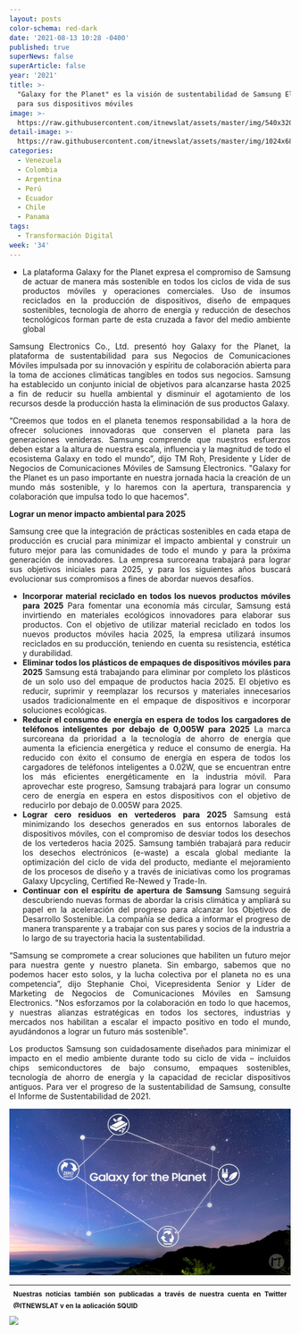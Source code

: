 ```yaml
---
layout: posts
color-schema: red-dark
date: '2021-08-13 10:28 -0400'
published: true
superNews: false
superArticle: false
year: '2021'
title: >-
  "Galaxy for the Planet" es la visión de sustentabilidad de Samsung Electronics
  para sus dispositivos móviles
image: >-
  https://raw.githubusercontent.com/itnewslat/assets/master/img/540x320/Galaxy-for-the-planet-p.jpg
detail-image: >-
  https://raw.githubusercontent.com/itnewslat/assets/master/img/1024x680/Galaxy-for-the-planet-g.jpg
categories:
  - Venezuela
  - Colombia
  - Argentina
  - Perú
  - Ecuador
  - Chile
  - Panama
tags:
  - Transformación Digital
week: '34'
---
```

<ul style="list-style-type: disc; text-align: justify;">
	<li>La plataforma Galaxy for the Planet expresa el compromiso de Samsung de actuar de manera más sostenible en todos los ciclos de vida de sus productos móviles y operaciones comerciales. Uso de insumos reciclados en la producción de dispositivos, diseño de empaques sostenibles, tecnología de ahorro de energía y reducción de desechos tecnológicos forman parte de esta cruzada a favor del medio ambiente global</li>
</ul>
<p style="text-align: justify;">Samsung Electronics Co., Ltd. presentó hoy Galaxy for the Planet, la plataforma de sustentabilidad para sus Negocios de Comunicaciones Móviles impulsada por su innovación y espíritu de colaboración abierta para la toma de acciones climáticas tangibles en todos sus negocios. Samsung ha establecido un conjunto inicial de objetivos para alcanzarse hasta 2025 a fin de reducir su huella ambiental y disminuir el agotamiento de los recursos desde la producción hasta la eliminación de sus productos Galaxy.</p>
<p style="text-align: justify;">“Creemos que todos en el planeta tenemos responsabilidad a la hora de ofrecer soluciones innovadoras que conserven el planeta para las generaciones venideras. Samsung comprende que nuestros esfuerzos deben estar a la altura de nuestra escala, influencia y la magnitud de todo el ecosistema Galaxy en todo el mundo”, dijo TM Roh, Presidente y Líder de Negocios de Comunicaciones Móviles de Samsung Electronics. "Galaxy for the Planet es un paso importante en nuestra jornada hacia la creación de un mundo más sostenible, y lo haremos con la apertura, transparencia y colaboración que impulsa todo lo que hacemos".</p>
<p style="text-align: justify;"><strong>Lograr un menor impacto ambiental para 2025</strong></p>
<p style="text-align: justify;">Samsung cree que la integración de prácticas sostenibles en cada etapa de producción es crucial para minimizar el impacto ambiental y construir un futuro mejor para las comunidades de todo el mundo y para la próxima generación de innovadores. La empresa surcoreana trabajará para lograr sus objetivos iniciales para 2025, y para los siguientes años buscará evolucionar sus compromisos a fines de abordar nuevos desafíos.</p>

<ul style="list-style-type: disc; text-align: justify;">
	<li><strong>Incorporar material reciclado en todos los nuevos productos móviles para 2025</strong> Para fomentar una economía más circular, Samsung está invirtiendo en materiales ecológicos innovadores para elaborar sus productos. Con el objetivo de utilizar material reciclado en todos los nuevos productos móviles hacia 2025, la empresa utilizará insumos reciclados en su producción, teniendo en cuenta su resistencia, estética y durabilidad.</li>
	<li><strong>Eliminar todos los plásticos de empaques de dispositivos móviles para 2025</strong> Samsung está trabajando para eliminar por completo los plásticos de un solo uso del empaque de productos hacia 2025. El objetivo es reducir, suprimir y reemplazar los recursos y materiales innecesarios usados tradicionalmente en el empaque de dispositivos e incorporar soluciones ecológicas.</li>
	<li><strong>Reducir el consumo de energía en espera de todos los cargadores de teléfonos inteligentes por debajo de 0,005W para 2025</strong> La marca surcoreana da prioridad a la tecnología de ahorro de energía que aumenta la eficiencia energética y reduce el consumo de energía. Ha reducido con éxito el consumo de energía en espera de todos los cargadores de teléfonos inteligentes a 0.02W, que se encuentran entre los más eficientes energéticamente en la industria móvil. Para aprovechar este progreso, Samsung trabajará para lograr un consumo cero de energía en espera en estos dispositivos con el objetivo de reducirlo por debajo de 0.005W para 2025.</li>
	<li><strong>Lograr cero residuos en vertederos para 2025 </strong>Samsung está minimizando los desechos generados en sus entornos laborales de dispositivos móviles, con el compromiso de desviar todos los desechos de los vertederos hacia 2025. Samsung también trabajará para reducir los desechos electrónicos (e-waste) a escala global mediante la optimización del ciclo de vida del producto, mediante el mejoramiento de los procesos de diseño y a través de iniciativas como los programas Galaxy Upcycling, Certified Re-Newed y Trade-In.</li>
	<li><strong>Continuar con el espíritu de apertura de Samsung</strong> Samsung seguirá descubriendo nuevas formas de abordar la crisis climática y ampliará su papel en la aceleración del progreso para alcanzar los Objetivos de Desarrollo Sostenible. La compañía se dedica a informar el progreso de manera transparente y a trabajar con sus pares y socios de la industria a lo largo de su trayectoria hacia la sustentabilidad.</li>
</ul>
<p style="text-align: justify;">“Samsung se compromete a crear soluciones que habiliten un futuro mejor para nuestra gente y nuestro planeta. Sin embargo, sabemos que no podemos hacer esto solos, y la lucha colectiva por el planeta no es una competencia”, dijo Stephanie Choi, Vicepresidenta Senior y Líder de Marketing de Negocios de Comunicaciones Móviles en Samsung Electronics. "Nos esforzamos por la colaboración en todo lo que hacemos, y nuestras alianzas estratégicas en todos los sectores, industrias y mercados nos habilitan a escalar el impacto positivo en todo el mundo, ayudándonos a lograr un futuro más sostenible".</p>
<p style="text-align: justify;">Los productos Samsung son cuidadosamente diseñados para minimizar el impacto en el medio ambiente durante todo su ciclo de vida – incluidos chips semiconductores de bajo consumo, empaques sostenibles, tecnología de ahorro de energía y la capacidad de reciclar dispositivos antiguos. Para ver el progreso de la sustentabilidad de Samsung, consulte el Informe de Sustentabilidad de 2021.</p>

![](https://raw.githubusercontent.com/itnewslat/assets/master/img/540x320/Galaxy-for-the-planet-p.jpg)

<table style="height: 42px;" width="569">
<tbody>
<tr>
<td style="text-align: justify;"><sub><strong>Nuestras noticias también son publicadas a través de nuestra cuenta en Twitter <a href="https://twitter.com/itnewslat?lang=es">@ITNEWSLAT</a> y en la aplicación <a href="https://squidapp.co/en/">SQUID</a></strong></sub></td>
</tr>
</tbody>
</table>

<img src="https://tracker.metricool.com/c3po.jpg?hash=56f88a41e39ab42c063cc51676587a04"/>
